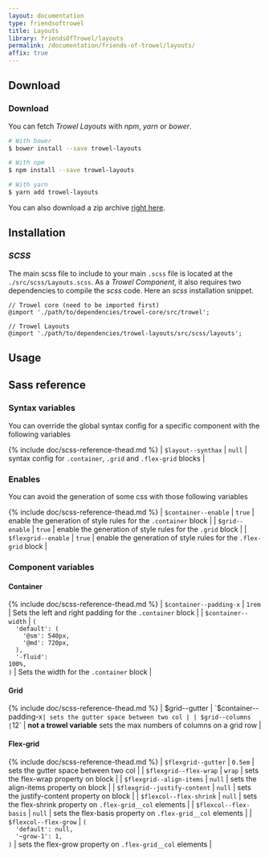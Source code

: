```yaml
---
layout: documentation
type: friendsoftrowel
title: Layouts
library: friendsOfTrowel/layouts
permalink: /documentation/friends-of-trowel/layouts/
affix: true
---
```


## Download

### Download
You can fetch *Trowel Layouts* with *npm*, *yarn* or *bower*.

```bash
# With bower
$ bower install --save trowel-layouts

# With npm
$ npm install --save trowel-layouts

# With yarn
$ yarn add trowel-layouts
```

You can also download a zip archive [right here](https://github.com/FriendsOfTrowel/Layouts/archive/master.zip).

## Installation

### *SCSS*
The main scss file to include to your main `.scss` file is located at the `./src/scss/Layouts.scss`. As a *Trowel Component*, it also requires two dependencies to compile the *scss* code. Here an *scss* installation snippet.

```
// Trowel core (need to be imported first)
@import './path/to/dependencies/trowel-core/src/trowel';

// Trowel Layouts
@import './path/to/dependencies/trowel-layouts/src/scss/layouts';
```

## Usage

## Sass reference

### Syntax variables

You can override the global syntax config for a specific component with the following variables

{% include doc/scss-reference-thead.md %}
| `$layout--synthax` | `null` | syntax config for `.container`, `.grid` and `.flex-grid` blocks |

### Enables

You can avoid the generation of some css with those following variables

{% include doc/scss-reference-thead.md %}
| `$container--enable` | `true` | enable the generation of style rules for the `.container` block |
| `$grid--enable` | `true` | enable the generation of style rules for the `.grid` block |
| `$flexgrid--enable` | `true` | enable the generation of style rules for the `.flex-grid` block |

### Component variables

#### Container

{% include doc/scss-reference-thead.md %}
| `$container--padding-x` | `1rem` | Sets the left and right padding for the `.container` block |
| `$container--width` | <code>(<br>&nbsp;&nbsp;'default':&nbsp;(<br>&nbsp;&nbsp;&nbsp;&nbsp;'@sm':&nbsp;540px,<br>&nbsp;&nbsp;&nbsp;&nbsp;'@md':&nbsp;720px,<br>&nbsp;&nbsp;),<br>&nbsp;&nbsp;'-fluid': 100%,<br>)</code> | Sets the width for the `.container` block |

#### Grid

{% include doc/scss-reference-thead.md %}
| $grid--gutter | `$container--padding-x` | sets the gutter space between two col |
| $grid--columns | `12` | <strong>not a trowel variable</strong> sets the max numbers of columns on a grid row |

#### Flex-grid

{% include doc/scss-reference-thead.md %}
| `$flexgrid--gutter` | `0.5em` | sets the gutter space between two col |
| `$flexgrid--flex-wrap` | `wrap` | sets the flex-wrap property on block |
| `$flexgrid--align-items` | `null` | sets the align-items property on block |
| `$flexgrid--justify-content` | `null` | sets the justify-content property on block |
| `$flexcol--flex-shrink` | `null` | sets the flex-shrink property on `.flex-grid__col` elements |
| `$flexcol--flex-basis` | `null` | sets the flex-basis property on `.flex-grid__col` elements |
| `$flexcol--flex-grow` | <code>(<br>&nbsp;&nbsp;'default':&nbsp;null,<br>&nbsp;&nbsp;'~grow-1':&nbsp;1,<br>)</code> | sets the flex-grow property on `.flex-grid__col` elements |
